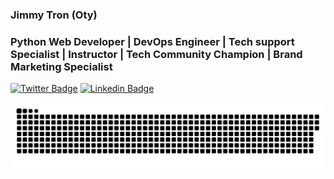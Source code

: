 ### Jimmy Tron (Oty)
### Python Web Developer | DevOps Engineer | Tech support Specialist | Instructor | Tech Community Champion | Brand Marketing Specialist

[![Twitter Badge](https://img.shields.io/badge/-@jimmytron_ke-1ca0f1?style=flat-square&labelColor=1ca0f1&logo=twitter&logoColor=white&link=https://twitter.com/jimmytron_ke)](https://twitter.com/jimmytron_ke)
[![Linkedin Badge](https://img.shields.io/badge/Jimmy%20Tron-blue?style=flat-square&logo=Linkedin&logoColor=white&link=https://www.linkedin.com/in/james-oduor)](https://www.linkedin.com/in/james-oduor)

![animation](https://github.com/jimmytron/jimmytron/blob/output/github-grid-snake.svg)
